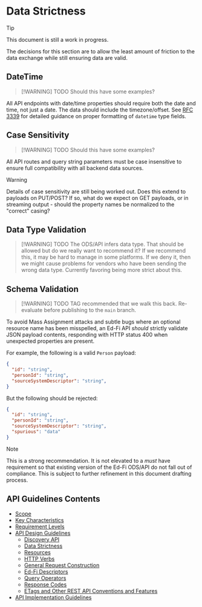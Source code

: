 # Data Strictness

> [!TIP]
> This document is still a work in progress.

The decisions for this section are to allow the least amount of friction to the
data exchange while still ensuring data are valid.  

## DateTime

> [!WARNING] TODO
> Should this have some examples?

All API endpoints with date/time properties should require both the date and
time, not just a date. The data should include the timezone/offset. See
[RFC 3339](https://www.rfc-editor.org/rfc/rfc3339) for detailed guidance on
proper formatting of `datetime` type fields.

## Case Sensitivity

> [!WARNING] TODO
> Should this have some examples?

All API routes and query string parameters must be case insensitive to ensure full
compatibility with all backend data sources.

> [!WARNING]
> Details of case sensitivity are still being worked out. Does this
> extend to payloads on PUT/POST? If so, what do we expect on GET payloads, or
> in streaming output - should the property names be normalized to the "correct"
> casing?

## Data Type Validation

> [!WARNING] TODO
> The ODS/API infers data type. That should be allowed but do we
> really want to recommend it? If we recommend this, it may be hard to manage in
> some platforms. If we deny it, then we might cause problems for vendors who
> have been sending the wrong data type. Currently favoring being more strict
> about this.

## Schema Validation

> [!WARNING] TODO
> TAG recommended that we walk this back. Re-evaluate before publishing to the
> `main` branch.

To avoid Mass Assignment attacks and subtle bugs where an optional resource name
has been misspelled, an Ed-Fi API _should_ strictly validate JSON payload
contents, responding with HTTP status 400 when unexpected properties are
present.

For example, the following is a valid `Person` payload:

```json
{
  "id": "string",
  "personId": "string",
  "sourceSystemDescriptor": "string",
}
```

But the following should be rejected:

```json
{
  "id": "string",
  "personId": "string",
  "sourceSystemDescriptor": "string",
  "spurious": "data"
}
```

> [!NOTE]
> This is a strong recommendation. It is not elevated to a _must_ have
> requirement so that existing version of the Ed-Fi ODS/API do not fall out of
> compliance. This is subject to further refinement in this document drafting
> process.

## API Guidelines Contents

* [Scope](../SCOPE.md)
* [Key Characteristics](../KEY-CHARACTERISTICS.md)
* [Requirement Levels](../REQUIREMENT-LEVELS.md)
* [API Design Guidelines](../API-DESIGN-GUIDELINES/README.md)
  * [Discovery API](DISCOVERY-API.md)
  * [Data Strictness](DATA-STRICTNESS.md)
  * [Resources](RESOURCES.md)
  * [HTTP Verbs](HTTP-VERBS.md)
  * [General Request Construction](GENERAL-REQUEST-CONSTRUCTION.md)
  * [Ed-Fi Descriptors](ED-FI-DESCRIPTORS.md)
  * [Query Operators](QUERY-OPERATORS.md)
  * [Response Codes](RESPONSE-CODES.md)
  * [ETags and Other REST API Conventions and
  Features](ETAGS-OTHER-CONVENTIONS.md)
* [API Implementation Guidelines](../API-IMPLEMENTATION-GUIDELINES/README.md)
